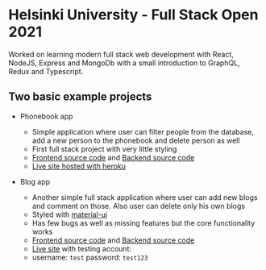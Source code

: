 # Helsinki University - Full Stack Open 2021

Worked on learning modern full stack web development with React, NodeJS, Express and MongoDb with a small introduction to GraphQL, Redux and Typescript.

## Two basic example projects

- Phonebook app
  - Simple application where user can filter people from the database, add a new person to the phonebook and delete person as well
  - First full stack project with very little styling
  - [Frontend source code](https://github.com/halmemiika/fullstackopen/tree/main/osa2/puhelinluettelo) and [Backend source code](https://github.com/halmemiika/fullstackopen/tree/main/osa3/puhelinluettelo)
  - [Live site hosted with heroku](https://fierce-springs-73136.herokuapp.com/)

- Blog app
  - Another simple full stack application where user can add new blogs and comment on those. Also user can delete only his own blogs
  - Styled with [material-ui](https://mui.com/)
  - Has few bugs as well as missing features but the core functionality works
  - [Frontend source code](https://github.com/halmemiika/fullstackopen/tree/main/osa5/bloglist-frontend) and [Backend source code](https://github.com/halmemiika/fullstackopen/tree/main/osa4/bloglist-backend)
  - [Live site](https://limitless-sea-57421.herokuapp.com/) with testing account:
  - username: `test` password: `test123`

